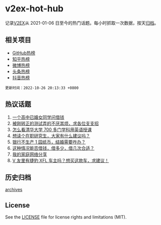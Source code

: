 # v2ex-hot-hub

 记录[V2EX](https://www.v2ex.com/)从 2021-01-06 日至今的热门话题。每小时抓取一次数据，按天[归档](archives)。
 
 ## 相关项目

- [GitHub热榜](https://github.com/lonnyzhang423/github-hot-hub)
- [知乎热榜](https://github.com/lonnyzhang423/zhihu-hot-hub)
- [微博热榜](https://github.com/lonnyzhang423/weibo-hot-hub)
- [头条热榜](https://github.com/lonnyzhang423/toutiao-hot-hub)
- [抖音热榜](https://github.com/lonnyzhang423/douyin-hot-hub)


 `更新时间：2022-10-26 20:13:33 +0800`

## 热议话题

1. [一个高中已婚女同学问借钱](https://www.v2ex.com/t/889894)
1. [被刚转正的测试弄的不厌其烦，求各位支支招](https://www.v2ex.com/t/890025)
1. [怎么看清华大学 700 多门学科用英语授课](https://www.v2ex.com/t/889972)
1. [想读个在职研究生，大家有什么建议吗？](https://www.v2ex.com/t/889883)
1. [银行不生产 1 园纸币，结婚需要咋办？](https://www.v2ex.com/t/889981)
1. [这种情况能否借钱，借多少，借几次合适？](https://www.v2ex.com/t/889908)
1. [我的家庭网络分享](https://www.v2ex.com/t/889839)
1. [V 友里有捷豹 XFL 车主吗？想买这款车，求建议！](https://www.v2ex.com/t/889891)

## 历史归档

[archives](archives)

## License

See the [LICENSE](LICENSE) file for license rights and limitations (MIT).
